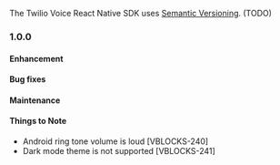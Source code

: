 The Twilio Voice React Native SDK uses [Semantic Versioning](http://www.semver.org). (TODO)

### 1.0.0

#### Enhancement

#### Bug fixes

#### Maintenance

#### Things to Note

* Android ring tone volume is loud [VBLOCKS-240]
* Dark mode theme is not supported [VBLOCKS-241]
